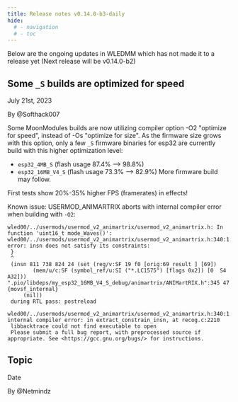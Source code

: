 ```yaml
---
title: Release notes v0.14.0-b3-daily
hide:
  # - navigation
  # - toc
---
```


Below are the ongoing updates in WLEDMM which has not made it to a release yet (Next release will be v0.14.0-b2)

## Some `_S` builds are optimized for speed

July 21st, 2023

By @Softhack007

Some MoonModules builds are now utilizing compiler option -O2 "optimize for speed", instead of -Os "optimize for size". 
As the firmware size grows with this option, only a few `_S` firmware binaries for esp32 are currently build with this higher optimization level:
  - `esp32_4MB_S` (flash usage 87.4% --> 98.8%)
  - `esp32_16MB_V4_S` (flash usage 73.3% --> 82.9%)
More firmware build may follow. 

First tests show 20%-35% higher FPS (framerates) in effects!


Known issue: USERMOD_ANIMARTRIX aborts with internal compiler error when building with `-O2`:
```
wled00/../usermods/usermod_v2_animartrix/usermod_v2_animartrix.h: In function 'uint16_t mode_Waves()':
wled00/../usermods/usermod_v2_animartrix/usermod_v2_animartrix.h:340:1: error: insn does not satisfy its constraints:
 }
 ^
 (insn 811 738 824 24 (set (reg/v:SF 19 f0 [orig:69 result ] [69])
        (mem/u/c:SF (symbol_ref/u:SI ("*.LC1575") [flags 0x2]) [0  S4 A32])) ".pio/libdeps/my_esp32_16MB_V4_S_debug/animartrix/ANIMartRIX.h":345 47 {movsf_internal}
     (nil))
 during RTL pass: postreload
 wled00/../usermods/usermod_v2_animartrix/usermod_v2_animartrix.h:340:1: internal compiler error: in extract_constrain_insn, at recog.c:2210
 libbacktrace could not find executable to open
 Please submit a full bug report, with preprocessed source if appropriate. See <https://gcc.gnu.org/bugs/> for instructions.
```


## Topic

Date

By @Netmindz

